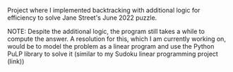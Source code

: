 Project where I implemented backtracking with additional logic for efficiency to solve Jane Street's June 2022 puzzle.

NOTE: Despite the additional logic, the program still takes a while to compute the answer. A resolution for this, which I am currently working on, would be to model the problem as a linear program and use the Python PuLP library to solve it (similar to my Sudoku linear programming project (link))

